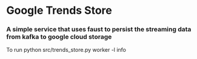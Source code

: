 # Google Trends Store
### A simple service that uses faust to persist the streaming data from kafka to google cloud storage

To run
python src/trends_store.py worker -l info